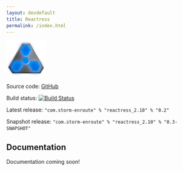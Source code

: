 ```yaml
---
layout: devdefault
title: Reactress
permalink: /index.html
---
```



![Reactress](/resources/images/reactress-96.png)

Source code: [GitHub](https://github.com/storm-enroute/reactress)

Build status: [![Build Status](https://ci.storm-enroute.com:8080/buildStatus/icon?job=public-reactress)](https://ci.storm-enroute.com:8080/job/public-reactress/)

Latest release: `"com.storm-enroute" % "reactress_2.10" % "0.2"`

Snapshot release: `"com.storm-enroute" % "reactress_2.10" % "0.3-SNAPSHOT"`

## Documentation

Documentation coming soon!
